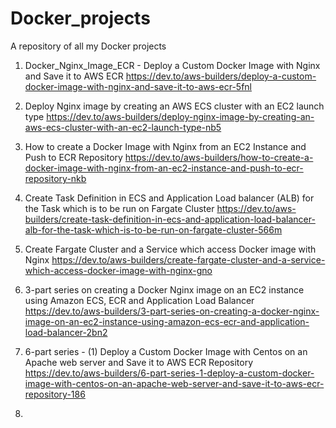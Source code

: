 # Docker_projects

A repository of all my Docker projects

1. Docker_Nginx_Image_ECR - Deploy a Custom Docker Image with Nginx and Save it to AWS ECR https://dev.to/aws-builders/deploy-a-custom-docker-image-with-nginx-and-save-it-to-aws-ecr-5fnl

2. Deploy Nginx image by creating an AWS ECS cluster with an EC2 launch type https://dev.to/aws-builders/deploy-nginx-image-by-creating-an-aws-ecs-cluster-with-an-ec2-launch-type-nb5

3. How to create a Docker Image with Nginx from an EC2 Instance and Push to ECR Repository https://dev.to/aws-builders/how-to-create-a-docker-image-with-nginx-from-an-ec2-instance-and-push-to-ecr-repository-nkb

4. Create Task Definition in ECS and Application Load balancer (ALB) for the Task which is to be run on Fargate Cluster https://dev.to/aws-builders/create-task-definition-in-ecs-and-application-load-balancer-alb-for-the-task-which-is-to-be-run-on-fargate-cluster-566m

5. Create Fargate Cluster and a Service which access Docker image with Nginx https://dev.to/aws-builders/create-fargate-cluster-and-a-service-which-access-docker-image-with-nginx-gno

6. 3-part series on creating a Docker Nginx image on an EC2 instance using Amazon ECS, ECR and Application Load Balancer https://dev.to/aws-builders/3-part-series-on-creating-a-docker-nginx-image-on-an-ec2-instance-using-amazon-ecs-ecr-and-application-load-balancer-2bn2

7. 6-part series - (1) Deploy a Custom Docker Image with Centos on an Apache web server and Save it to AWS ECR Repository https://dev.to/aws-builders/6-part-series-1-deploy-a-custom-docker-image-with-centos-on-an-apache-web-server-and-save-it-to-aws-ecr-repository-186

8. 


